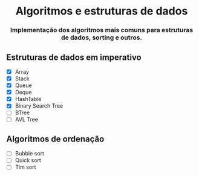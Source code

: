 <h1 align="center"> Algoritmos e estruturas de dados </h1>
<h3 align="center">Implementação dos algoritmos mais comuns para estruturas de dados, sorting e outros.</h3>

## Estruturas de dados em imperativo
- [X] Array 
- [X] Stack
- [X] Queue
- [X] Deque
- [X] HashTable
- [X] Binary Search Tree
- [ ] BTree
- [ ] AVL Tree

## Algoritmos de ordenação 

- [ ] Bubble sort
- [ ] Quick sort
- [ ] Tim sort
